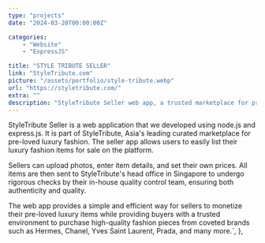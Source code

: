 ```yaml
---
type: "projects"
date: "2024-03-20T00:00:00Z"

categories: 
    - "Website"
    - "ExpressJS"

title: "STYLE TRIBUTE SELLER"
link: "StyleTribute.com"
picture: "/assets/portfolio/style-tribute.webp"
url: "https://styletribute.com/"
extra: ""
description: "StyleTribute Seller web app, a trusted marketplace for pre-loved luxury fashion where users can buy and sell items from top brands like Hermes and Chanel. Our in-house quality control team guarantees authenticity and quality."
---
```

StyleTribute Seller is a web application that we developed using node.js and express.js. It is part of StyleTribute, Asia's leading curated marketplace for pre-loved luxury fashion. The seller app allows users to easily list their luxury fashion items for sale on the platform.

Sellers can upload photos, enter item details, and set their own prices. All items are then sent to StyleTribute's head office in Singapore to undergo rigorous checks by their in-house quality control team, ensuring both authenticity and quality.

The web app provides a simple and efficient way for sellers to monetize their pre-loved luxury items while providing buyers with a trusted environment to purchase high-quality fashion pieces from coveted brands such as Hermes, Chanel, Yves Saint Laurent, Prada, and many more.`,
    },